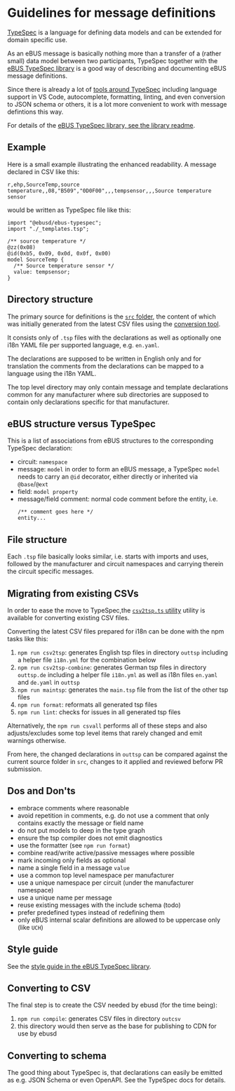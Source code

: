# Guidelines for message definitions
[TypeSpec](https://typespec.io/) is a language for defining data models and can be extended for domain specific use.

As an eBUS message is basically nothing more than a transfer of a (rather small) data model between two participants,
TypeSpec together with the [eBUS TypeSpec library](https://github.com/john30/ebus-typespec) is a good way of describing and documenting eBUS message definitions.

Since there is already a lot of [tools around TypeSpec](https://typespec.io/tooling) including language support in VS Code, autocomplete, formatting, linting, and even conversion to JSON schema or others, it is a lot more convenient to work with message defintions this way.

For details of the [eBUS TypeSpec library, see the library readme](https://github.com/john30/ebus-typespec).

## Example
Here is a small example illustrating the enhanced readability. A message declared in CSV like this:
```csv
r,ehp,SourceTemp,source temperature,,08,"B509","0D0F00",,,tempsensor,,,Source temperature sensor
```
would be written as TypeSpec file like this:
```typespec
import "@ebusd/ebus-typespec";
import "./_templates.tsp";

/** source temperature */
@zz(0x08)
@id(0xb5, 0x09, 0x0d, 0x0f, 0x00)
model SourceTemp {
  /** Source temperature sensor */
  value: tempsensor;
}
```

## Directory structure
The primary source for definitions is the [`src` folder](src/), the content of which was initially generated from the latest CSV files using the [conversion tool](#converting-existing-csvs).

It consists only of `.tsp` files with the declarations as well as optionally one i18n YAML file per supported language, e.g. `en.yaml`.

The declarations are supposed to be written in English only and for translation the comments from the declarations can be mapped to a language using the i18n YAML.

The top level directory may only contain message and template declarations common for any manufacturer where sub directories are supposed to contain only declarations specific for that manufacturer.


## eBUS structure versus TypeSpec
This is a list of associations from eBUS structures to the corresponding TypeSpec declaration:
* circuit: `namespace`
* message: `model`
  in order to form an eBUS message, a TypeSpec `model` needs to carry an `@id` decorator, either directly or inherited via `@base`/`@ext`
* field: `model property`
* message/field comment: normal code comment before the entity, i.e.
  ```typespec
  /** comment goes here */
  entity...
  ```


## File structure
Each `.tsp` file basically looks similar, i.e. starts with imports and uses, followed by the manufacturer and circuit namespaces and carrying therein the circuit specific messages.


## Migrating from existing CSVs
In order to ease the move to TypeSpec,the [`csv2tsp.ts` utility](utils/src/csv2tsp.ts) utility is available for converting existing CSV files.

Converting the latest CSV files prepared for i18n can be done with the npm tasks like this:
1. `npm run csv2tsp`: generates English tsp files in directory `outtsp` including a helper file `i18n.yml` for the combination below
2. `npm run csv2tsp-combine`: generates German tsp files in directory `outtsp.de` including a helper file `i18n.yml` as well as i18n files `en.yaml` and `de.yaml` in `outtsp`
3. `npm run maintsp`: generates the `main.tsp` file from the list of the other tsp files
4. `npm run format`: reformats all generated tsp files
5. `npm run lint`: checks for issues in all generated tsp files

Alternatively, the `npm run csvall` performs all of these steps and also adjusts/excludes some top level items that rarely changed and emit warnings otherwise.

From here, the changed declarations in `outtsp` can be compared against the current source folder in `src`, changes to it applied and reviewed beforw PR submission.


## Dos and Don'ts
* embrace comments where reasonable
* avoid repetition in comments, e.g. do not use a comment that only contains exactly the message or field name
* do not put models to deep in the type graph
* ensure the tsp compiler does not emit diagnostics
* use the formatter (see `npm run format`)
* combine read/write active/passive messages where possible
* mark incoming only fields as optional
* name a single field in a message `value`
* use a common top level namespace per manufacturer
* use a unique namespace per circuit (under the manufacturer namespace)
* use a unique name per message
* reuse existing messages with the include schema (todo)
* prefer predefined types instead of redefining them
* only eBUS internal scalar definitions are allowed to be uppercase only (like `UCH`)


## Style guide
See the [style guide in the eBUS TypeSpec library](https://github.com/john30/ebus-typespec#style-guide).


## Converting to CSV
The final step is to create the CSV needed by ebusd (for the time being):
1. `npm run compile`: generates CSV files in directory `outcsv`
2. this directory would then serve as the base for publishing to CDN for use by ebusd


## Converting to schema
The good thing about TypeSpec is, that declarations can easily be emitted as e.g. JSON Schema or even OpenAPI. See the TypeSpec docs for details.
